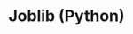 ---
layout: page
title: Joblib (Python) 
parent: Ensemble jobs
grand_parent: Advanced Topics
nav_order: 3
---